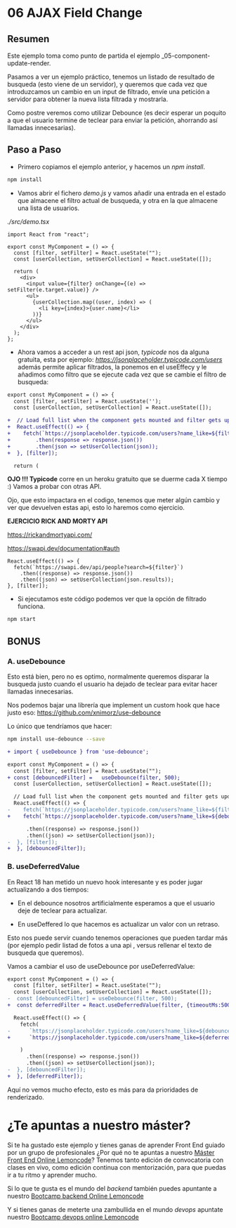 # 06 AJAX Field Change

## Resumen

Este ejemplo toma como punto de partida el ejemplo \_05-component-update-render.

Pasamos a ver un ejemplo práctico, tenemos un listado de resultado de busqueda
(esto viene de un servidor), y queremos que cada vez que introduzcamos un
cambio en un input de filtrado, envíe una petición a servidor para obtener
la nueva lista filtrada y mostrarla.

Como postre veremos como utilizar Debounce (es decir esperar un poquito a
que el usuario termine de teclear para enviar la petición, ahorrando
así llamadas innecesarias).

## Paso a Paso

- Primero copiamos el ejemplo anterior, y hacemos un _npm install_.

```bash
npm install
```

- Vamos abrir el fichero _demo.js_ y vamos añadir una entrada en el
  estado que almacene el filtro actual de busqueda, y otra en la que almacene
  una lista de usuarios.

_./src/demo.tsx_

```tsx
import React from "react";

export const MyComponent = () => {
  const [filter, setFilter] = React.useState("");
  const [userCollection, setUserCollection] = React.useState([]);

  return (
    <div>
      <input value={filter} onChange={(e) => setFilter(e.target.value)} />
      <ul>
        {userCollection.map((user, index) => (
          <li key={index}>{user.name}</li>
        ))}
      </ul>
    </div>
  );
};
```

- Ahora vamos a acceder a un rest api json, _typicode_ nos da alguna gratuita,
  esta por ejemplo: _https://jsonplaceholder.typicode.com/users_ además permite
  aplicar filtrados, la ponemos en el useEffecy y le añadimos como filtro que
  se ejecute cada vez que se cambie el filtro de busqueda:

```diff
export const MyComponent = () => {
  const [filter, setFilter] = React.useState('');
  const [userCollection, setUserCollection] = React.useState([]);

+  // Load full list when the component gets mounted and filter gets updated
+  React.useEffect(() => {
+    fetch(`https://jsonplaceholder.typicode.com/users?name_like=${filter}`)
+        .then(response => response.json())
+        .then(json => setUserCollection(json));
+  }, [filter]);

  return (
```

**OJO !!! Typicode** corre en un heroku gratuito que se duerme cada X tiempo :)
Vamos a probar con otras API.

Ojo, que esto impactara en el codigo, tenemos que meter algún cambio y
ver que devuelven estas api, esto lo haremos como ejercicio.

**EJERCICIO RICK AND MORTY API**

https://rickandmortyapi.com/

https://swapi.dev/documentation#auth

```tsx
React.useEffect(() => {
  fetch(`https://swapi.dev/api/people?search=${filter}`)
    .then((response) => response.json())
    .then((json) => setUserCollection(json.results));
}, [filter]);
```

- Si ejecutamos este código podemos ver que la opción de filtrado funciona.

```bash
npm start
```

## BONUS

### A. useDebounce

Esto está bien, pero no es optimo, normalmente queremos disparar la busqueda
justo cuando el usuario ha dejado de teclear para evitar hacer llamadas
innecesarias.

Nos podemos bajar una librería que implement un custom hook que hace
justo eso: https://github.com/xnimorz/use-debounce

Lo único que tendríamos que hacer:

```bash
npm install use-debounce --save
```

```diff
+ import { useDebounce } from 'use-debounce';

export const MyComponent = () => {
  const [filter, setFilter] = React.useState("");
+ const [debouncedFilter] =   useDebounce(filter, 500);
  const [userCollection, setUserCollection] = React.useState([]);

  // Load full list when the component gets mounted and filter gets updated
  React.useEffect(() => {
-    fetch(`https://jsonplaceholder.typicode.com/users?name_like=${filter}`)
+    fetch(`https://jsonplaceholder.typicode.com/users?name_like=${debouncedFilter}`)

      .then((response) => response.json())
      .then((json) => setUserCollection(json));
-  }, [filter]);
+  }, [debouncedFilter]);
```

### B. useDeferredValue

En React 18 han metido un nuevo hook interesante y es poder
jugar actualizando a dos tiempos:

- En el debounce nosotros artificialmente esperamos a
  que el usuario deje de teclear para actualizar.

- En useDeffered lo que hacemos es actualizar un valor con
  un retraso.

Esto nos puede servir cuando tenemos operaciones que pueden
tardar más (por ejemplo pedir listad de fotos a una api , versus
rellenar el texto de busqueda que queremos).

Vamos a cambiar el uso de useDebounce por useDeferredValue:

```diff
export const MyComponent = () => {
  const [filter, setFilter] = React.useState("");
  const [userCollection, setUserCollection] = React.useState([]);
-  const [debouncedFilter] = useDebounce(filter, 500);
+  const deferredFilter = React.useDeferredValue(filter, {timeoutMs:500 });
```

```diff
  React.useEffect(() => {
    fetch(
-      `https://jsonplaceholder.typicode.com/users?name_like=${debouncedFilter}`
+      `https://jsonplaceholder.typicode.com/users?name_like=${deferredFilter}`

    )
      .then((response) => response.json())
      .then((json) => setUserCollection(json));
-  }, [debouncedFilter]);
+  }, [deferredFilter]);

```

Aquí no vemos mucho efecto, esto es más para da prioridades de renderizado.

# ¿Te apuntas a nuestro máster?

Si te ha gustado este ejemplo y tienes ganas de aprender Front End
guiado por un grupo de profesionales ¿Por qué no te apuntas a
nuestro [Máster Front End Online Lemoncode](https://lemoncode.net/master-frontend#inicio-banner)? Tenemos tanto edición de convocatoria
con clases en vivo, como edición continua con mentorización, para
que puedas ir a tu ritmo y aprender mucho.

Si lo que te gusta es el mundo del _backend_ también puedes apuntante a nuestro [Bootcamp backend Online Lemoncode](https://lemoncode.net/bootcamp-backend#bootcamp-backend/inicio)

Y si tienes ganas de meterte una zambullida en el mundo _devops_
apuntate nuestro [Bootcamp devops online Lemoncode](https://lemoncode.net/bootcamp-devops#bootcamp-devops/inicio)
